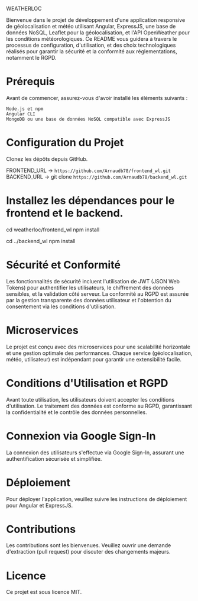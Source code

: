 WEATHERLOC

Bienvenue dans le projet de développement d'une application responsive de géolocalisation et météo utilisant Angular, ExpressJS, une base de données NoSQL, Leaflet pour la géolocalisation, et l'API OpenWeather pour les conditions météorologiques. Ce README vous guidera à travers le processus de configuration, d'utilisation, et des choix technologiques réalisés pour garantir la sécurité et la conformité aux réglementations, notamment le RGPD.

# Prérequis

Avant de commencer, assurez-vous d'avoir installé les éléments suivants :

```
Node.js et npm
Angular CLI
MongoDB ou une base de données NoSQL compatible avec ExpressJS
```

# Configuration du Projet

Clonez les dépôts depuis GitHub.

FRONTEND_URL -> `https://github.com/Arnaudb78/frontend_wl.git`
BACKEND_URL -> git clone `https://github.com/Arnaudb78/backend_wl.git`

# Installez les dépendances pour le frontend et le backend.

cd weatherloc/frontend_wl
npm install

cd ../backend_wl
npm install

# Sécurité et Conformité

Les fonctionnalités de sécurité incluent l'utilisation de JWT (JSON Web Tokens) pour authentifier les utilisateurs, le chiffrement des données sensibles, et la validation côté serveur. La conformité au RGPD est assurée par la gestion transparente des données utilisateur et l'obtention du consentement via les conditions d'utilisation.

# Microservices

Le projet est conçu avec des microservices pour une scalabilité horizontale et une gestion optimale des performances. Chaque service (géolocalisation, météo, utilisateur) est indépendant pour garantir une extensibilité facile.

# Conditions d'Utilisation et RGPD

Avant toute utilisation, les utilisateurs doivent accepter les conditions d'utilisation. Le traitement des données est conforme au RGPD, garantissant la confidentialité et le contrôle des données personnelles.

# Connexion via Google Sign-In

La connexion des utilisateurs s'effectue via Google Sign-In, assurant une authentification sécurisée et simplifiée.

# Déploiement

Pour déployer l'application, veuillez suivre les instructions de déploiement pour Angular et ExpressJS.

# Contributions

Les contributions sont les bienvenues. Veuillez ouvrir une demande d'extraction (pull request) pour discuter des changements majeurs.

# Licence

Ce projet est sous licence MIT.
